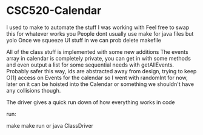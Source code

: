# CSC520-Calendar

I used to make to automate the stuff I was working with
Feel free to swap this for whatever works you
People dont usually use make for java files but yolo
Once we squeeze UI stuff in we can prob delete makefile

All of the class stuff is implemented with some new additions
The events array in calendar is completely private,
you can get in with some methods and even output a list for
some sequential needs with getAllEvents. Probably safer this way,
ids are abstracted away from design, trying to keep O(1) access
on Events for the calendar so I went with randomInt for now,
later on it can be hoisted into the Calendar or something
we shouldn't have any collisions though.

The driver gives a quick run down of how everything works in code

run:

make
make run or java ClassDriver
